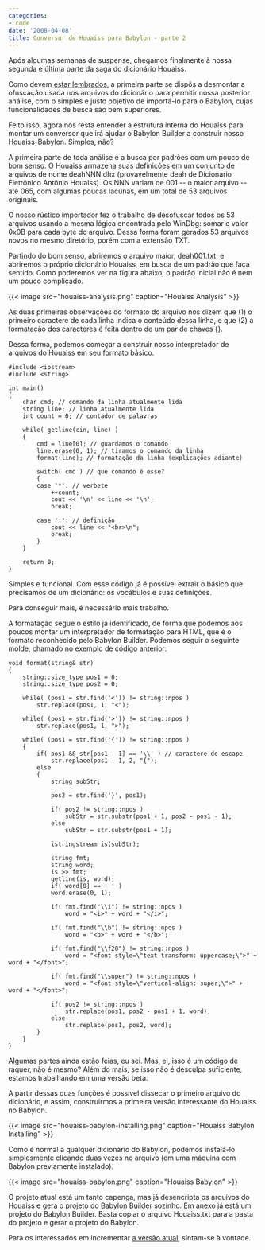 ```yaml
---
categories:
- code
date: '2008-04-08'
title: Conversor de Houaiss para Babylon - parte 2
---
```


Após algumas semanas de suspense, chegamos finalmente à nossa segunda e última parte da saga do dicionário Houaiss.

Como devem [estar lembrados], a primeira parte se dispôs a desmontar a ofuscação usada nos arquivos do dicionário para permitir nossa posterior análise, com o simples e justo objetivo de importá-lo para o Babylon, cujas funcionalidades de busca são bem superiores.

Feito isso, agora nos resta entender a estrutura interna do Houaiss para montar um conversor que irá ajudar o Babylon Builder a construir nosso Houaiss-Babylon. Simples, não?

A primeira parte de toda análise é a busca por padrões com um pouco de bom senso. O Houaiss armazena suas definições em um conjunto de arquivos de nome deahNNN.dhx (provavelmente deah de Dicionario Eletrônico Antônio Houaiss). Os NNN variam de 001 -- o maior arquivo -- até 065, com algumas poucas lacunas, em um total de 53 arquivos originais.

O nosso rústico importador fez o trabalho de desofuscar todos os 53 arquivos usando a mesma lógica encontrada pelo WinDbg: somar o valor 0x0B para cada byte do arquivo. Dessa forma foram gerados 53 arquivos novos no mesmo diretório, porém com a extensão TXT.

Partindo do bom senso, abriremos o arquivo maior, deah001.txt, e abriremos o próprio dicionário Houaiss, em busca de um padrão que faça sentido. Como poderemos ver na figura abaixo, o padrão inicial não é nem um pouco complicado.

{{< image src="houaiss-analysis.png" caption="Houaiss Analysis" >}}

As duas primeiras observações do formato do arquivo nos dizem que (1) o primeiro caractere de cada linha indica o conteúdo dessa linha, e que (2) a formatação dos caracteres é feita dentro de um par de chaves {}.

Dessa forma, podemos começar a construir nosso interpretador de arquivos do Houaiss em seu formato básico.

    #include <iostream>
    #include <string>
    
    int main()
    {
    	char cmd; // comando da linha atualmente lida
    	string line; // linha atualmente lida
    	int count = 0; // contador de palavras
    
    	while( getline(cin, line) )
    	{
    		cmd = line[0]; // guardamos o comando
    		line.erase(0, 1); // tiramos o comando da linha
    		format(line); // formatação da linha (explicações adiante)
    
    		switch( cmd ) // que comando é esse?
    		{
    		case '*': // verbete
    			++count;
    			cout << '\n' << line << '\n';
    			break;
    
    		case ':': // definição
    			cout << line << "<br>\n";
    			break;
    		}
    	}
    
    	return 0;
    }

Simples e funcional. Com esse código já é possível extrair o básico que precisamos de um dicionário: os vocábulos e suas definições.

Para conseguir mais, é necessário mais trabalho.

A formatação segue o estilo já identificado, de forma que podemos aos poucos montar um interpretador de formatação para HTML, que é o formato reconhecido pelo Babylon Builder. Podemos seguir o seguinte molde, chamado no exemplo de código anterior:

    void format(string& str)
    {
    	string::size_type pos1 = 0;
    	string::size_type pos2 = 0;
    
    	while( (pos1 = str.find('<')) != string::npos )
    		str.replace(pos1, 1, "<");
    
    	while( (pos1 = str.find('>')) != string::npos )
    		str.replace(pos1, 1, ">");
    
    	while( (pos1 = str.find('{')) != string::npos )
    	{
    		if( pos1 && str[pos1 - 1] == '\\' ) // caractere de escape
    			str.replace(pos1 - 1, 2, "{");
    		else
    		{
    			string subStr;
    
    			pos2 = str.find('}', pos1);
    
    			if( pos2 != string::npos )
    				subStr = str.substr(pos1 + 1, pos2 - pos1 - 1);
    			else
    				subStr = str.substr(pos1 + 1);
    
    			istringstream is(subStr);
    
    			string fmt;
    			string word;
    			is >> fmt;
    			getline(is, word);
    			if( word[0] == ' ' )
    			word.erase(0, 1);
    
    			if( fmt.find("\\i") != string::npos )
    				word = "<i>" + word + "</i>";
    
    			if( fmt.find("\\b") != string::npos )
    				word = "<b>" + word + "</b>";
    
    			if( fmt.find("\\f20") != string::npos )
    				word = "<font style=\"text-transform: uppercase;\">" + word + "</font>";
    
    			if( fmt.find("\\super") != string::npos )
    				word = "<font style=\"vertical-align: super;\">" + word + "</font>";
    
    			if( pos2 != string::npos )
    				str.replace(pos1, pos2 - pos1 + 1, word);
    			else
    				str.replace(pos1, pos2, word);
    		}
    	}
    }

Algumas partes ainda estão feias, eu sei. Mas, ei, isso é um código de ráquer, não é mesmo? Além do mais, se isso não é desculpa suficiente, estamos trabalhando em uma versão beta.

A partir dessas duas funções é possível dissecar o primeiro arquivo do dicionário, e assim, construirmos a primeira versão interessante do Houaiss no Babylon.

{{< image src="houaiss-babylon-installing.png" caption="Houaiss Babylon Installing" >}}

Como é normal a qualquer dicionário do Babylon, podemos instalá-lo simplesmente clicando duas vezes no arquivo (em uma máquina com Babylon previamente instalado).

{{< image src="houaiss-babylon.png" caption="Houaiss Babylon" >}}

O projeto atual está um tanto capenga, mas já desencripta os arquivos do Houaiss e gera o projeto do Babylon Builder sozinho. Em anexo já está um projeto do Babylon Builder. Basta copiar o arquivo Houaiss.txt para a pasta do projeto e gerar o projeto do Babylon.

Para os interessados em incrementar [a versão atual], sintam-se à vontade.

[estar lembrados]: /conversor-de-houaiss-para-babylon-parte-1
[a versão atual]: https://github.com/Caloni/Houaiss2Babylon